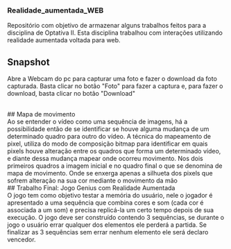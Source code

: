 ### Realidade_aumentada_WEB
Repositório com objetivo de armazenar alguns trabalhos feitos para a disciplina de Optativa II. Esta disciplina trabalhou com interações
utilizando realidade aumentada voltada para web.

## Snapshot <br />
Abre a Webcam do pc para capturar uma foto e fazer o download da foto capturada. Basta clicar no botão "Foto" para fazer a captura
e, para fazer o download, basta clicar no botão "Download"


<br />
## Mapa de movimento <br />
Ao se entender o vídeo como uma sequência de imagens, há a possibilidade então de se
identificar se houve alguma mudança de um determinado quadro para outro do vídeo. A técnica
do mapeamento de pixel, utiliza do modo de composição bitmap para identificar em quais pixels
houve alteração entre os quadros que forma um determinado vídeo, e diante dessa mudança
mapear onde ocorreu movimento. Nos dois primeiros quadros a imagem inicial e no quadro final o
que se denomina de mapa de movimento. Onde se enxerga apenas a silhueta dos pixels que
sofrem alteração na sua cor mediante o movimento da mão


<br />
## Trabalho Final: Jogo Genius com Realidade Aumentada <br />
O jogo tem como objetivo testar a memória do usuário, nele o jogador é apresentado
a uma sequência que combina cores e som (cada cor é associada a um som) e precisa
replicá-la um certo tempo depois de sua execução. O jogo deve ser construído
contendo 3 sequências, se durante o jogo o usuário errar qualquer dos elementos ele
perderá a partida. Se finalizar as 3 sequências sem errar nenhum elemento ele será
declaro vencedor. 



